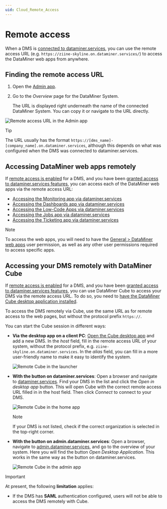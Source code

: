 ```yaml
---
uid: Cloud_Remote_Access
---
```


# Remote access

When a DMS is [connected to dataminer.services](xref:Connecting_your_DataMiner_System_to_the_cloud), you can use the remote access URL (e.g. ``https://ziine-skyline.on.dataminer.services/``) to access the DataMiner web apps from anywhere.

## Finding the remote access URL

1. Open the [Admin app](xref:Accessing_the_Admin_app).

1. Go to the *Overview* page for the DataMiner System.

   The URL is displayed right underneath the name of the connected DataMiner System. You can copy it or navigate to the URL directly.

![Remote access URL in the Admin app](~/user-guide/images/CloudRemoteAccessUrl.png)

> [!TIP]
> The URL usually has the format `https://[dms_name]-[company_name].on.dataminer.services`, although this depends on what was configured when the DMS was connected to dataminer.services.

## Accessing DataMiner web apps remotely

If [remote access is enabled](xref:Controlling_remote_access) for a DMS, and you have been [granted access to dataminer.services features](xref:Giving_users_access_to_cloud_features), you can access each of the DataMiner web apps via the remote access URL:

- [Accessing the Monitoring app via dataminer.services](xref:Accessing_the_Monitoring_app#accessing-the-monitoring-app-via-dataminerservices)
- [Accessing the Dashboards app via dataminer.services](xref:Accessing_the_Dashboards_app#accessing-the-dashboards-app-via-dataminerservices)
- [Accessing the Low-Code Apps via dataminer.services](xref:Accessing_custom_apps#accessing-the-low-code-apps-via-dataminerservices)
- [Accessing the Jobs app via dataminer.services](xref:Accessing_the_jobs_app#accessing-the-jobs-app-via-dataminerservices)
- [Accessing the Ticketing app via dataminer.services](xref:Accessing_the_Ticketing_app#accessing-the-ticketing-app-via-dataminerservices)

> [!NOTE]
> To access the web apps, you will need to have the [General > DataMiner web apps](xref:DataMiner_user_permissions#general--dataminer-web-apps--dataminer-cube-mobile-access) user permission, as well as any other user permissions required to access specific apps.

## Accessing your DMS remotely with DataMiner Cube

<!-- RN 37841 -->

If [remote access is enabled](xref:Controlling_remote_access) for a DMS, and you have been [granted access to dataminer.services features](xref:Giving_users_access_to_cloud_features), you can use DataMiner Cube to access your DMS via the remote access URL. To do so, you need to [have the DataMiner Cube desktop application installed](xref:Installing_configuring_the_DataMiner_Cube_software).

To access the DMS remotely via Cube, use the same URL as for remote access to the web pages, but without the protocol prefix `https://`.

You can start the Cube session in different ways:

- **Via the desktop app on a client PC**: [Open the Cube desktop app](xref:Opening_the_desktop_app) and add a new DMS. In the *host* field, fill in the remote access URL of your system, without the protocol prefix, e.g. `ziine-skyline.on.dataminer.services`. In the *alias* field, you can fill in a more user-friendly name to make it easy to identify the system.

  ![Remote Cube in the launcher](~/user-guide/images/RemoteCubeLauncher.png)

- **With the button on dataminer.services**: Open a browser and navigate to [dataminer.services](https://dataminer.services). Find your DMS in the list and click the *Open in desktop app* button. This will open Cube with the correct remote access URL filled in in the host field. Then click *Connect* to connect to your DMS.

  ![Remote Cube in the home app](~/user-guide/images/RemoteCubeHomeApp.png)

  > [!NOTE]
  > If your DMS is not listed, check if the correct organization is selected in the top-right corner.

- **With the button on admin.dataminer.services**: Open a browser, navigate to [admin.dataminer.services](https://admin.dataminer.services), and go to the overview of your system. Here you will find the button *Open Desktop Application*. This works in the same way as the button on dataminer.services.

  ![Remote Cube in the admin app](~/user-guide/images/RemoteCubeAdminApp.png)

> [!IMPORTANT]
>
> At present, the following **limitation** applies:
>
> - If the DMS has **SAML** authentication configured, users will not be able to access the DMS remotely with Cube.
